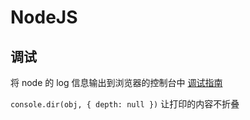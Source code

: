 # NodeJS

## 调试

将 node 的 log 信息输出到浏览器的控制台中 [调试指南](https://nodejs.org/en/guides/debugging-getting-started/)

`console.dir(obj, { depth: null })` 让打印的内容不折叠
